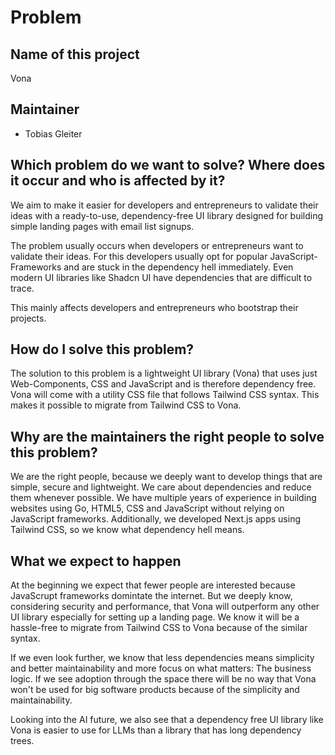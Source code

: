 # Problem

## Name of this project

Vona

## Maintainer

- Tobias Gleiter

## Which problem do we want to solve? Where does it occur and who is affected by it?

We aim to make it easier for developers and entrepreneurs to validate their ideas with a ready-to-use, dependency-free UI library designed for building simple landing pages with email list signups.

The problem usually occurs when developers or entrepreneurs want to validate their ideas. For this developers usually opt for popular JavaScript-Frameworks and are stuck in the dependency hell immediately. Even modern UI libraries like Shadcn UI have dependencies that are difficult to trace.

This mainly affects developers and entrepreneurs who bootstrap their projects.

## How do I solve this problem?

The solution to this problem is a lightweight UI library (Vona) that uses just Web-Components, CSS and JavaScript and is therefore dependency free. Vona will come with a utility CSS file that follows Tailwind CSS syntax. This makes it possible to migrate from Tailwind CSS to Vona.

## Why are the maintainers the right people to solve this problem?

We are the right people, because we deeply want to develop things that are simple, secure and lightweight. We care about dependencies and reduce them whenever possible. We have multiple years of experience in building websites using Go, HTML5, CSS and JavaScript without relying on JavaScript frameworks. Additionally, we developed Next.js apps using Tailwind CSS, so we know what dependency hell means.

## What we expect to happen

At the beginning we expect that fewer people are interested because JavaScrupt frameworks domintate the internet. But we deeply know, considering security and performance, that Vona will outperform any other UI library especially for setting up a landing page. We know it will be a hassle-free to migrate from Tailwind CSS to Vona because of the similar syntax.

If we even look further, we know that less dependencies means simplicity and better maintainability and more focus on what matters: The business logic. If we see adoption through the space there will be no way that Vona won't be used for big software products because of the simplicity and maintainability.

Looking into the AI future, we also see that a dependency free UI library like Vona is easier to use for LLMs than a library that has long dependency trees.
